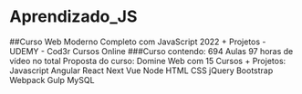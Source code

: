 # Aprendizado_JS
##Curso Web Moderno Completo com JavaScript 2022 + Projetos - UDEMY - Cod3r Cursos Online
###Curso contendo:
694 Aulas
97 horas de vídeo no total
Proposta do curso:
Domine Web com 15 Cursos + Projetos: Javascript Angular React Next Vue Node HTML CSS jQuery Bootstrap Webpack Gulp MySQL
